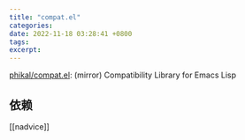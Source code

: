 ```yaml
---
title: "compat.el"
categories: 
date: 2022-11-18 03:28:41 +0800
tags: 
excerpt: 
---
```


[phikal/compat.el](https://github.com/phikal/compat.el): (mirror) Compatibility Library for Emacs Lisp



## 依赖

[[nadvice]]




